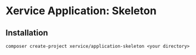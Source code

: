Xervice Application: Skeleton
=======

Installation
-------------
```
composer create-project xervice/application-skeleton <your directory>
```